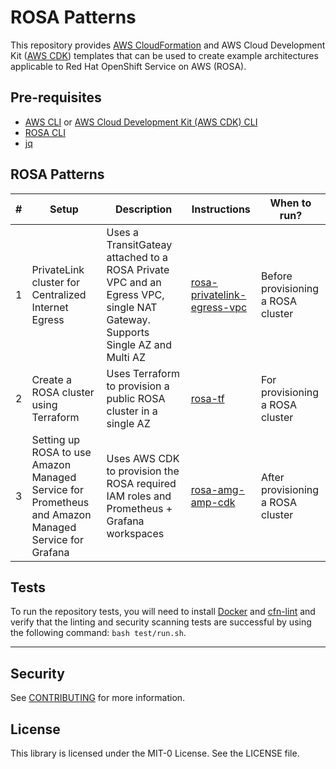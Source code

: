# ROSA Patterns

This repository provides [AWS CloudFormation](https://aws.amazon.com/cloudformation/) and AWS Cloud Development Kit ([AWS CDK](https://aws.amazon.com/cdk/)) templates that can be used to create example architectures applicable to Red Hat OpenShift Service on AWS (ROSA).

## Pre-requisites

- [AWS CLI](https://docs.aws.amazon.com/cli/latest/userguide/getting-started-install.html) or [AWS Cloud Development Kit (AWS CDK) CLI](https://docs.aws.amazon.com/cdk/v2/guide/cli.html)
- [ROSA CLI](https://github.com/openshift/rosa/releases)
- [jq](https://stedolan.github.io/jq/download/0)

## ROSA Patterns

| #   | Setup                                               | Description                                                                               | Instructions              | When to run? |
| --- | --------------------------------------------------- | ----------------------------------------------------------------------------------------- | ------------------------- | ------------ |
| 1   | PrivateLink cluster for Centralized Internet Egress | Uses a TransitGateay attached to a ROSA Private VPC and an Egress VPC, single NAT Gateway. Supports Single AZ and Multi AZ | [rosa-privatelink-egress-vpc](templates/cloudformation/privatelink/README.md) |Before provisioning a ROSA cluster |
| 2   | Create a ROSA cluster using Terraform  | Uses Terraform to provision a public ROSA cluster in a single AZ | [rosa-tf](templates/terraform/README.md) | For provisioning a ROSA cluster |
| 3   | Setting up ROSA to use Amazon Managed Service for Prometheus and Amazon Managed Service for Grafana  | Uses AWS CDK to provision the ROSA required IAM roles and Prometheus + Grafana workspaces | [rosa-amg-amp-cdk](templates/cdk/amg-amp/README.md) | After provisioning a ROSA cluster |

## Tests

To run the repository tests, you will need to install [Docker](https://docs.docker.com/get-docker/) and [cfn-lint](https://github.com/aws-cloudformation/cfn-lint) and verify that the linting and security scanning tests are successful by using the following command: `bash test/run.sh`.

---

## Security

See [CONTRIBUTING](CONTRIBUTING.md#security-issue-notifications) for more information.

## License

This library is licensed under the MIT-0 License. See the LICENSE file.
